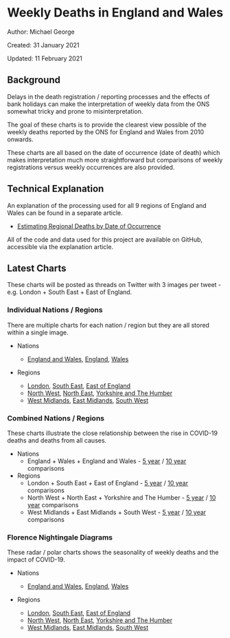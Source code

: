 # Weekly Deaths in England and Wales

Author: Michael George

Created: 31 January 2021

Updated: 11 February 2021



## Background

Delays in the death registration / reporting processes and the effects of bank holidays can make the interpretation of weekly data from the ONS somewhat tricky and prone to misinterpretation.

The goal of these charts is to provide the clearest view possible of the weekly deaths reported by the ONS for England and Wales from 2010 onwards.

These charts are all based on the date of occurrence (date of death) which makes interpretation much more straightforward but comparisons of weekly registrations versus weekly occurrences are also provided.



## Technical Explanation

An explanation of the processing used for all 9 regions of England and Wales can be found in a separate article.

- [Estimating Regional Deaths by Date of Occurrence](../estimating-regional-occurrences/README.md)

All of the code and data used for this project are available on GitHub, accessible via the explanation article.



## Latest Charts

These charts will be posted as threads on Twitter with 3 images per tweet - e.g. London + South East + East of England.



### Individual Nations / Regions

There are multiple charts for each nation / region but they are all stored within a single image.

- Nations

  - [England and Wales](england_wales.png), [England](england.png), [Wales](wales.png)

- Regions
  - [London](london.png), [South East](south_east.png), [East of England](east_england.png)
  - [North West](north_west.png), [North East](north_east.png), [Yorkshire and The Humber](yorkshire_humber.png)
  - [West Midlands](west_midlands.png), [East Midlands](east_midlands.png), [South West](south_west.png)



### Combined Nations / Regions

These charts illustrate the close relationship between the rise in COVID-19 deaths and deaths from all causes.

- Nations
  - England + Wales + England and Wales - [5 year](5_years_4.png) /  [10 year](10_years_4.png) comparisons
- Regions
  - London + South East + East of England - [5 year](5_years_1.png) /  [10 year](10_years_1.png)  comparisons
  - North West + North East + Yorkshire and The Humber - [5 year](5_years_2.png) /  [10 year](10_years_2.png)  comparisons
  - West Midlands + East Midlands + South West - [5 year](5_years_3.png) /  [10 year](10_years_3.png)  comparisons



### Florence Nightingale Diagrams

These radar / polar charts shows the seasonality of weekly deaths and the impact of COVID-19.

- Nations

  - [England and Wales](england_wales_polar.png), [England](england_polar.png), [Wales](wales_polar.png)

- Regions

  - [London](london_polar.png), [South East](south_east_polar.png), [East of England](east_england_polar.png)
  - [North West](north_west_polar.png), [North East](north_east_polar.png), [Yorkshire and The Humber](yorkshire_humber_polar.png)
  - [West Midlands](west_midlands_polar.png), [East Midlands](east_midlands_polar.png), [South West](south_west_polar.png)
